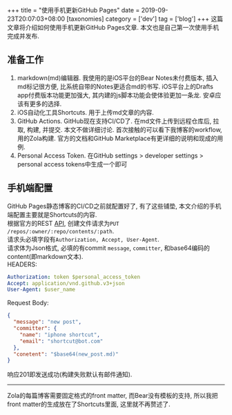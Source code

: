 +++
title = "使用手机更新GitHub Pages"
date = 2019-09-23T20:07:03+08:00
[taxonomies]
category = ['dev']
tag = ['blog']
+++
这篇文章将介绍如何使用手机更新GitHub Pages文章. 本文也是自己第一次使用手机完成并发布.

## 准备工作
1. markdown(md)编辑器. 我使用的是iOS平台的Bear Notes未付费版本, 插入md标记很方便, 比系统自带的Notes更适合md的书写. iOS平台上的Drafts app付费版本功能更加强大, 其内建的js脚本功能会使体验更加一条龙. 安卓应该有更多的选择.
2. iOS自动化工具Shortcuts. 用于上传md文章的内容.
3. GitHub Actions. GitHub现在支持CI/CD了. 在md文件上传到远程仓库后, 拉取, 构建, 并提交. 本文不做详细讨论. 首次接触的可以看下我博客的workflow, 用的Zola构建. 官方的文档和GitHub Marketplace有更详细的说明和现成的用例.
4. Personal Access Token. 在GitHub settings > developer settings > personal access tokens中生成一个即可

## 手机端配置
GitHub Pages静态博客的CI/CD之前就配置好了, 有了这些铺垫, 本文介绍的手机端配置主要就是Shortcuts的内容.  
根据官方的REST [API](https://developer.github.com/v3/repos/contents/#create-or-update-a-file), 创建文件请求为`PUT /repos/:owner/:repo/contents/:path`.  
请求头必填字段有`Authorization, Accept, User-Agent`.  
请求体为Json格式, 必填的有commit `message`, `committer`, 和base64编码的content(即markdown文本).  
HEADERS:
```yaml
Authorization: token $personal_access_token
Accept: application/vnd.github.v3+json
User-Agent: $user_name
```
Request Body:
```json
{
  "message": "new post",
  "committer": {
    "name": "iphone shortcut",
    "email": "shortcut@bot.com"
  },
  "conetent": "$base64(new_post.md)"
}
```
响应201即发送成功(构建失败默认有邮件通知).

---
Zola的每篇博客需要固定格式的front matter, 而Bear没有模板的支持, 所以我把front matter的生成放在了Shortcuts里面, 这里就不再赘述了.
